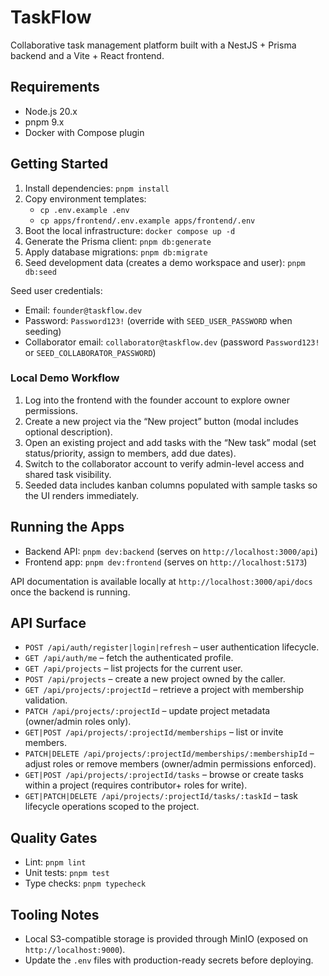 # TaskFlow

Collaborative task management platform built with a NestJS + Prisma backend and a Vite + React frontend.

## Requirements

- Node.js 20.x
- pnpm 9.x
- Docker with Compose plugin

## Getting Started

1. Install dependencies: `pnpm install`
2. Copy environment templates:
   - `cp .env.example .env`
   - `cp apps/frontend/.env.example apps/frontend/.env`
3. Boot the local infrastructure: `docker compose up -d`
4. Generate the Prisma client: `pnpm db:generate`
5. Apply database migrations: `pnpm db:migrate`
6. Seed development data (creates a demo workspace and user): `pnpm db:seed`

Seed user credentials:

- Email: `founder@taskflow.dev`
- Password: `Password123!` (override with `SEED_USER_PASSWORD` when seeding)
- Collaborator email: `collaborator@taskflow.dev` (password `Password123!` or `SEED_COLLABORATOR_PASSWORD`)

### Local Demo Workflow

1. Log into the frontend with the founder account to explore owner permissions.
2. Create a new project via the “New project” button (modal includes optional description).
3. Open an existing project and add tasks with the “New task” modal (set status/priority, assign to members, add due dates).
4. Switch to the collaborator account to verify admin-level access and shared task visibility.
5. Seeded data includes kanban columns populated with sample tasks so the UI renders immediately.

## Running the Apps

- Backend API: `pnpm dev:backend` (serves on `http://localhost:3000/api`)
- Frontend app: `pnpm dev:frontend` (serves on `http://localhost:5173`)

API documentation is available locally at `http://localhost:3000/api/docs` once the backend is running.

## API Surface

- `POST /api/auth/register|login|refresh` – user authentication lifecycle.
- `GET /api/auth/me` – fetch the authenticated profile.
- `GET /api/projects` – list projects for the current user.
- `POST /api/projects` – create a new project owned by the caller.
- `GET /api/projects/:projectId` – retrieve a project with membership validation.
- `PATCH /api/projects/:projectId` – update project metadata (owner/admin roles only).
- `GET|POST /api/projects/:projectId/memberships` – list or invite members.
- `PATCH|DELETE /api/projects/:projectId/memberships/:membershipId` – adjust roles or remove members (owner/admin permissions enforced).
- `GET|POST /api/projects/:projectId/tasks` – browse or create tasks within a project (requires contributor+ roles for write).
- `GET|PATCH|DELETE /api/projects/:projectId/tasks/:taskId` – task lifecycle operations scoped to the project.

## Quality Gates

- Lint: `pnpm lint`
- Unit tests: `pnpm test`
- Type checks: `pnpm typecheck`

## Tooling Notes

- Local S3-compatible storage is provided through MinIO (exposed on `http://localhost:9000`).
- Update the `.env` files with production-ready secrets before deploying.
